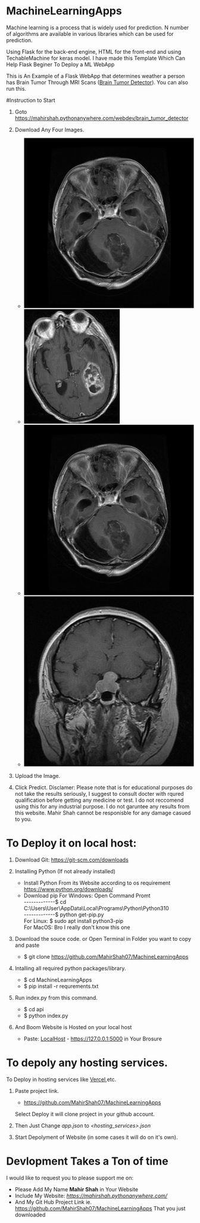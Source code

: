 # MachineLearningApps

Machine learning is a process that is widely used for prediction. N number of algorithms are available in various libraries which can be used for prediction.

Using Flask for the back-end engine, HTML for the front-end and using TechableMachine for keras model. I have made this Template Which Can Help Flask Beginer To Deploy a ML WebApp

This is An Example of a Flask WebApp that determines weather a person has Brain Tumor Through MRI Scans ([Brain Tumor Detector](https://mahirshah.pythonanywhere.com/webdev/brain_tumor_detector)). You can also run this.

#Instruction to Start
1. Goto https://mahirshah.pythonanywhere.com/webdev/brain_tumor_detector

2. Download Any Four Images.
   * ![Glicoma](https://github.com/MahirShah07/MachineLearningApps/blob/main/api/static/DataSet/Glioma/Te-glTr_0000.jpg)
   * ![Meningioma](https://github.com/MahirShah07/MachineLearningApps/blob/main/api/static/DataSet/Meningioma/Te-meTr_0001.jpg)
   * ![Pituitary](https://github.com/MahirShah07/MachineLearningApps/blob/main/api/static/DataSet/Glioma/Te-glTr_0000.jpg)
   * ![No Tumor](https://github.com/MahirShah07/MachineLearningApps/blob/main/api/static/DataSet/Pituitary/Te-piTr_0001.jpg)
   
5. Upload the Image.

6. Click Predict.
Disclamer: Please note that is for educational purposes do not take the results seriously, I suggest to consult docter with rqured qualification before getting any medicine or test. I do not reccomend using this for any industrial purpose. I do not garuntee any results from this website. Mahir Shah cannot be responisble for any damage casued to you.

# To Deploy it on local host:
1. Download Git: https://git-scm.com/downloads

2. Installing Python (If not already installed)
   * Install Python From its Website according to os requirement https://www.python.org/downloads/
   * Download pip
     For Windows: Open Command Promt<br />
     -------------$ cd C:\Users\User\AppData\Local\Programs\Python\Python310<br />
     -------------$ python get-pip.py<br />
     For Linux: $ sudo apt install python3-pip<br />
     For MacOS: Bro I really don't know this one<br />
   
3. Download the souce code. or 
   Open Terminal in Folder you want to copy and paste 
   * $ git clone https://github.com/MahirShah07/MachineLearningApps

4. Intalling all required python packages/library.
   * $ cd MachineLearningApps
   * $ pip install -r requrements.txt
   
5. Run index.py from this command.
   * $ cd api 
   * $ python index.py
   
6. And Boom Website is Hosted on your local host
   * Paste: [LocalHost](https://127.0.0.1:5000) - https://127.0.0.1:5000 in Your Brosure
   
# To depoly any hosting services.
To Deploy in hosting services like [Vercel](https://vercel.com/),etc.

1. Paste project link.
   * https://github.com/MahirShah07/MachineLearningApps
   
   Select Deploy it will clone project in your github account.
2. Then Just Change *app.json* to *<hosting_services>.json*

2. Start Depolyment of Website (in some cases it will do on it's own).

# Devlopment Takes a Ton of time 
   I would like to request you to please support me on:
   * Please Add My Name **Mahir Shah** in Your Website 
   * Include My Website: *https://mahirshah.pythonanywhere.com/*
   * And My Git Hub Project Link ie. https://github.com/MahirShah07/MachineLearningApps That you just downloaded
